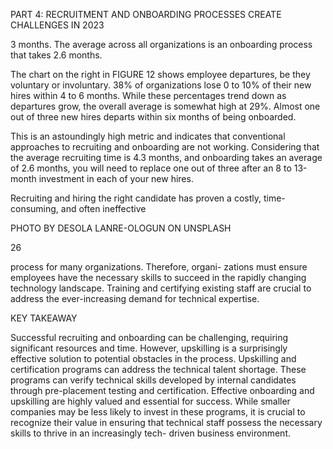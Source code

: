 PART 4: RECRUITMENT AND ONBOARDING PROCESSES CREATE CHALLENGES IN 2023


3 months. The average across all organizations is an 
onboarding process that takes 2.6 months.


The chart on the right in FIGURE 12 shows employee 
departures, be they voluntary or involuntary. 38% of 
organizations lose 0 to 10% of their new hires within 
4 to 6 months. While these percentages trend down 
as departures grow, the overall average is somewhat 
high at 29%. Almost one out of three new hires 
departs within six months of being onboarded. 


This is an astoundingly high metric and indicates 
that conventional approaches to recruiting and 
onboarding are not working. Considering that 
the average recruiting time is 4.3 months, and 
onboarding takes an average of 2.6 months, you 
will need to replace one out of three after an 8 to 
13-month investment in each of your new hires.


Recruiting and hiring the right candidate has proven 
a costly, time-consuming, and often ineffective 


PHOTO BY DESOLA LANRE-OLOGUN ON UNSPLASH


 26


process for many organizations. Therefore, organi-
zations must ensure employees have the necessary 
skills to succeed in the rapidly changing technology 
landscape. Training and certifying existing staff are 
crucial to address the ever-increasing demand for 
technical expertise.


KEY TAKEAWAY


Successful recruiting and onboarding 
can be challenging, requiring significant 
resources and time. However, upskilling 
is a surprisingly effective solution 
to potential obstacles in the process. 
Upskilling and certification programs 
can address the technical talent 
shortage. These programs can verify 
technical skills developed by internal 
candidates through pre-placement 
testing and certification. Effective 
onboarding and upskilling are highly 
valued and essential for success. While 
smaller companies may be less likely to 
invest in these programs, it is crucial to 
recognize their value in ensuring that 
technical staff possess the necessary 
skills to thrive in an increasingly tech-
driven business environment.


